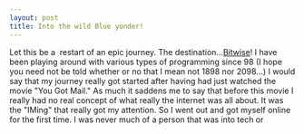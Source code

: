 ```yaml
---
layout: post
title: Into the wild Blue yonder!
---
```

Let this be a  restart of an epic journey. The destination...[Bitwise](http://bitwiseindustries.com/)!
I have been playing around with various types of programming since 98 (I hope you need not be told whether or no that I mean not 1898 nor 2098…) I would say that my journey really got started after having had just watched the movie "You Got Mail." As much it saddens me to say that before this movie I really had no real concept of what really the internet was all about. 
It was the "IMing" that really got my attention. So I went out and got myself online for the first time. I was never much of a person that was into tech or 
